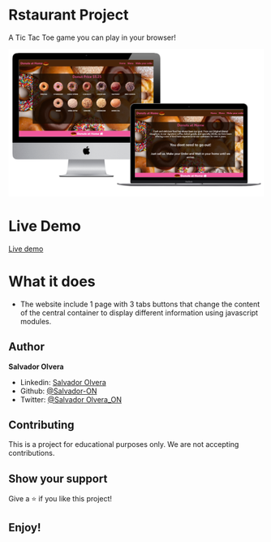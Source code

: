 # Rstaurant  Project

A Tic Tac Toe game you can play in your browser!

![](dist/assets/media/Captura.PNG)

# Live Demo

[Live demo](https://raw.githack.com/Salvador-ON/RestaurantPage/building-page/dist/index.html)

# What it does

- The website include 1 page with 3 tabs buttons that change the content of the central container to display different information using javascript modules.


## Author

**Salvador Olvera**
- Linkedin: [Salvador Olvera](https://www.linkedin.com/in/salvador-olvera-n)
- Github: [@Salvador-ON](https://github.com/Salvador-ON)
- Twitter: [@Salvador Olvera_ON](https://twitter.com/Salvador_ON) 


## Contributing

This is a project for educational purposes only. We are not accepting contributions.

## Show your support

Give a ⭐️ if you like this project!

## Enjoy!